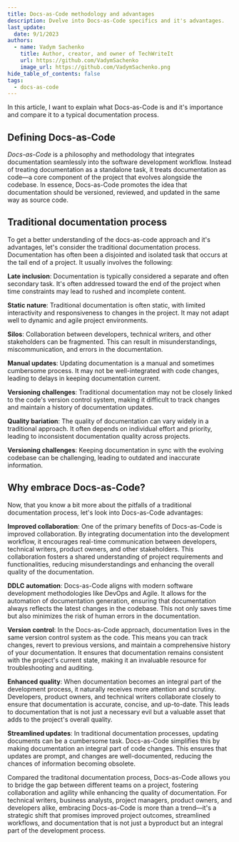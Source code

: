 ```yaml
---
title: Docs-as-Code methodology and advantages
description: Dvelve into Docs-as-Code specifics and it's advantages.
last_update: 
  date: 9/1/2023
authors:
  - name: Vadym Sachenko
    title: Author, creator, and owner of TechWriteIt
    url: https://github.com/VadymSachenko
    image_url: https://github.com/VadymSachenko.png
hide_table_of_contents: false
tags:
  - docs-as-code
---
```


In this article, I want to explain what Docs-as-Code is and it's importance and compare it to a typical documentation process.

## Defining Docs-as-Code

*Docs-as-Code* is a philosophy and methodology that integrates documentation seamlessly into the software development workflow. Instead of treating documentation as a standalone task, it treats documentation as code—a core component of the project that evolves alongside the codebase. In essence, Docs-as-Code promotes the idea that documentation should be versioned, reviewed, and updated in the same way as source code.

## Traditional documentation process

To get a better understanding of the docs-as-code approach and it's advantages, let's consider the traditional documentation process. 
Documentation has often been a disjointed and isolated task that occurs at the tail end of a project. It usually involves the following:

**Late inclusion**: Documentation is typically considered a separate and often secondary task. It's often addressed toward the end of the project when time constraints may lead to rushed and incomplete content.

**Static nature**: Traditional documentation is often static, with limited interactivity and responsiveness to changes in the project. It may not adapt well to dynamic and agile project environments.

**Silos**: Collaboration between developers, technical writers, and other stakeholders can be fragmented. This can result in misunderstandings, miscommunication, and errors in the documentation.

**Manual updates**: Updating documentation is a manual and sometimes cumbersome process. It may not be well-integrated with code changes, leading to delays in keeping documentation current.

**Versioning challenges**: Traditional documentation may not be closely linked to the code's version control system, making it difficult to track changes and maintain a history of documentation updates.

**Quality bariation**: The quality of documentation can vary widely in a traditional approach. It often depends on individual effort and priority, leading to inconsistent documentation quality across projects.

**Versioning challenges**: Keeping documentation in sync with the evolving codebase can be challenging, leading to outdated and inaccurate information.

## Why embrace Docs-as-Code?

Now, that you know a bit more about the pitfalls of a traditional documentation process, let's look into Docs-as-Code advantages:

**Improved collaboration**: One of the primary benefits of Docs-as-Code is improved collaboration. By integrating documentation into the development workflow, it encourages real-time communication between developers, technical writers, product owners, and other stakeholders. This collaboration fosters a shared understanding of project requirements and functionalities, reducing misunderstandings and enhancing the overall quality of the documentation.

**DDLC automation**: Docs-as-Code aligns with modern software development methodologies like DevOps and Agile. It allows for the automation of documentation generation, ensuring that documentation always reflects the latest changes in the codebase. This not only saves time but also minimizes the risk of human errors in the documentation.

**Version control**: In the Docs-as-Code approach, documentation lives in the same version control system as the code. This means you can track changes, revert to previous versions, and maintain a comprehensive history of your documentation. It ensures that documentation remains consistent with the project's current state, making it an invaluable resource for troubleshooting and auditing.

**Enhanced quality**: When documentation becomes an integral part of the development process, it naturally receives more attention and scrutiny. Developers, product owners, and technical writers collaborate closely to ensure that documentation is accurate, concise, and up-to-date. This leads to documentation that is not just a necessary evil but a valuable asset that adds to the project's overall quality.

**Streamlined updates**: In traditional documentation processes, updating documents can be a cumbersome task. Docs-as-Code simplifies this by making documentation an integral part of code changes. This ensures that updates are prompt, and changes are well-documented, reducing the chances of information becoming obsolete.


Compared the traditonal documentation process, Docs-as-Code allows you to bridge the gap between different teams on a project, fostering collaboration and agility while enhancing the quality of documentation. For technical writers, business analysts, project managers, product owners, and developers alike, embracing Docs-as-Code is more than a trend—it's a strategic shift that promises improved project outcomes, streamlined workflows, and documentation that is not just a byproduct but an integral part of the development process.